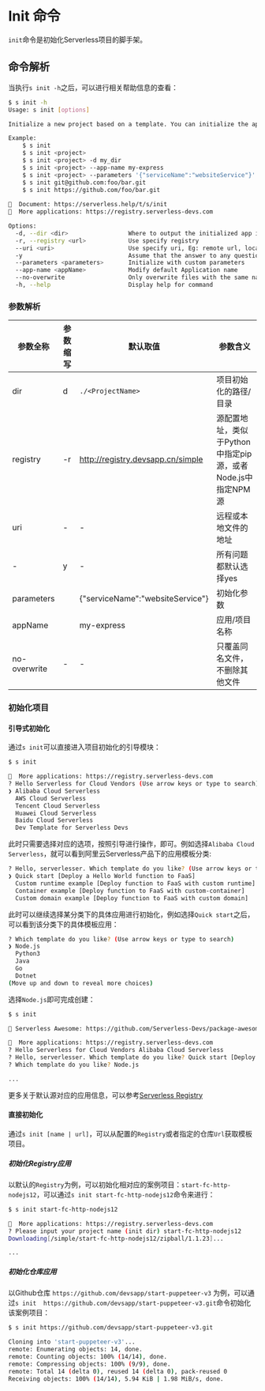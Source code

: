 # Init 命令

`init`命令是初始化Serverless项目的脚手架。

## 命令解析

当执行`s init -h`之后，可以进行相关帮助信息的查看：

```bash
$ s init -h
Usage: s init [options]

Initialize a new project based on a template. You can initialize the application that conforms to the serverless devs project specification through GitHub, or you can initialize the application provided by the source by configuring the source.

Example:
    $ s init
    $ s init <project> 
    $ s init <project> -d my_dir
    $ s init <project> --app-name my-express
    $ s init <project> --parameters '{"serviceName":"websiteService"}'
    $ s init git@github.com:foo/bar.git
    $ s init https://github.com/foo/bar.git
    
📖  Document: https://serverless.help/t/s/init
🚀  More applications: https://registry.serverless-devs.com

Options:
  -d, --dir <dir>                 Where to output the initialized app into (default: ./<ProjectName> )
  -r, --registry <url>            Use specify registry
  --uri <uri>                     Use specify uri, Eg: remote url, local dir, local zip file
  -y                              Assume that the answer to any question which would be asked is yes
  --parameters <parameters>       Initialize with custom parameters
  --app-name <appName>            Modify default Application name
  --no-overwrite                  Only overwrite files with the same name
  -h, --help                      Display help for command
```

### 参数解析

| 参数全称     | 参数缩写 | 默认取值                          | 参数含义                                                    |
| ------------ | -------- | --------------------------------- | ----------------------------------------------------------- |
| dir          | d        | `./<ProjectName>`                 | 项目初始化的路径/目录                                       |
| registry     | -r       | <http://registry.devsapp.cn/simple> | 源配置地址，类似于Python中指定pip源，或者Node.js中指定NPM源 |
| uri          | -        | -                                 | 远程或本地文件的地址                                        |
| -            | y        | -                                 | 所有问题都默认选择yes                                       |
| parameters   |          | {"serviceName":"websiteService"}  | 初始化参数                                                  |
| appName      |          | my-express                        | 应用/项目名称                                               |
| no-overwrite | -        | -                                 | 只覆盖同名文件，不删除其他文件                              |

### 初始化项目

#### 引导式初始化

通过`s init`可以直接进入项目初始化的引导模块：

```bash
$ s init

🚀  More applications: https://registry.serverless-devs.com
? Hello Serverless for Cloud Vendors (Use arrow keys or type to search)
❯ Alibaba Cloud Serverless 
  AWS Cloud Serverless 
  Tencent Cloud Serverless 
  Huawei Cloud Serverless 
  Baidu Cloud Serverless 
  Dev Template for Serverless Devs 
```

此时只需要选择对应的选项，按照引导进行操作，即可。例如选择`Alibaba Cloud Serverless`，就可以看到阿里云Serverless产品下的应用模板分类:

```bash
? Hello, serverlesser. Which template do you like? (Use arrow keys or type to search)
❯ Quick start [Deploy a Hello World function to FaaS] 
  Custom runtime example [Deploy function to FaaS with custom runtime] 
  Container example [Deploy function to FaaS with custom-container] 
  Custom domain example [Deploy function to FaaS with custom domain] 
```

此时可以继续选择某分类下的具体应用进行初始化，例如选择`Quick start`之后，可以看到该分类下的具体模板应用：

```bash
? Which template do you like? (Use arrow keys or type to search)
❯ Node.js 
  Python3 
  Java 
  Go 
  Dotnet 
(Move up and down to reveal more choices)
```

选择`Node.js`即可完成创建：

```bash
$ s init                                         

🚀 Serverless Awesome: https://github.com/Serverless-Devs/package-awesome

🚀  More applications: https://registry.serverless-devs.com
? Hello Serverless for Cloud Vendors Alibaba Cloud Serverless
? Hello, serverlesser. Which template do you like? Quick start [Deploy a Hello World function to FaaS]
? Which template do you like? Node.js

...
```

更多关于默认源对应的应用信息，可以参考[Serverless Registry](https://registry.serverless-devs.com/)

#### 直接初始化

通过`s init [name | url]`，可以从配置的`Registry`或者指定的仓库`Url`获取模板项目。

##### 初始化Registry应用

以默认的`Registry`为例，可以初始化相对应的案例项目：`start-fc-http-nodejs12`，可以通过`s init start-fc-http-nodejs12`命令来进行：

```bash
$ s init start-fc-http-nodejs12

🚀  More applications: https://registry.serverless-devs.com
? Please input your project name (init dir) start-fc-http-nodejs12
Downloading[/simple/start-fc-http-nodejs12/zipball/1.1.23]...

...
```

##### 初始化仓库应用

以Github仓库 `https://github.com/devsapp/start-puppeteer-v3` 为例，可以通过`s init  https://github.com/devsapp/start-puppeteer-v3.git`命令初始化该案例项目：

```bash
$ s init https://github.com/devsapp/start-puppeteer-v3.git

Cloning into 'start-puppeteer-v3'...
remote: Enumerating objects: 14, done.
remote: Counting objects: 100% (14/14), done.
remote: Compressing objects: 100% (9/9), done.
remote: Total 14 (delta 0), reused 14 (delta 0), pack-reused 0
Receiving objects: 100% (14/14), 5.94 KiB | 1.98 MiB/s, done.
```
